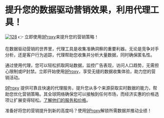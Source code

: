 # 提升您的数据驱动营销效果，利用代理工具！
<a href='https://postimages.org/' target='_blank'><img src='https://i.postimg.cc/mZFszJym/128.gif' border='0' alt='128'/></a>
👉 立即使用[9Proxy](https://the9proxy.short.gy/github-homepage-chloe321)来提升您的营销策略！

在数据驱动营销的世界里，代理工具是收集准确洞察的重要利器。无论是竞争对手分析，还是客户行为追踪，代理帮助您收集并分析大量数据，同时确保匿名性。

通过使用代理，您可以轻松抓取网站数据，监控广告表现，访问人口趋势，无需担心限制或IP封禁。立即开始使用[9Proxy](https://the9proxy.short.gy/github-homepage-chloe321)，享受无缝的数据收集体验，助力您的营销活动。

[9Proxy](https://the9proxy.short.gy/github-homepage-chloe321) 提供可靠且快速的代理服务，提升您从多个来源获取实时数据的能力，帮助您优化营销策略。其全球网络确保您可以接触到任何市场，而经济实惠的价格选项让扩展变得轻松。[了解他们的服务和价格](https://the9proxy.short.gy/github-pricing-chloe321)。

准备好将您的营销提升到新的高度吗？使用[9Proxy](https://the9proxy.short.gy/github-homepage-chloe321)解锁所需数据并推动业绩！

